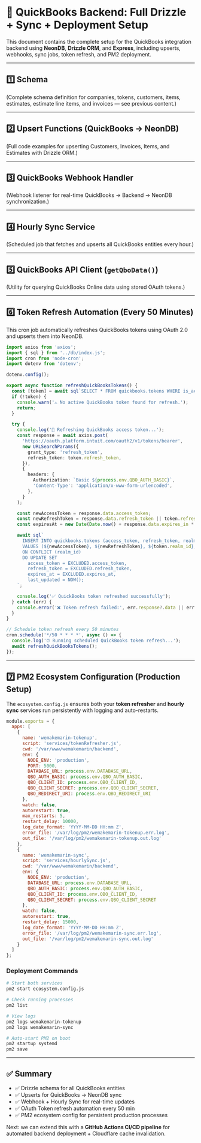# 🧱 QuickBooks Backend: Full Drizzle + Sync + Deployment Setup

This document contains the complete setup for the QuickBooks integration backend using **NeonDB**, **Drizzle ORM**, and **Express**, including upserts, webhooks, sync jobs, token refresh, and PM2 deployment.

---

## 1️⃣ Schema

(Complete schema definition for companies, tokens, customers, items, estimates, estimate line items, and invoices — see previous content.)

---

## 2️⃣ Upsert Functions (QuickBooks → NeonDB)

(Full code examples for upserting Customers, Invoices, Items, and Estimates with Drizzle ORM.)

---

## 3️⃣ QuickBooks Webhook Handler

(Webhook listener for real-time QuickBooks → Backend → NeonDB synchronization.)

---

## 4️⃣ Hourly Sync Service

(Scheduled job that fetches and upserts all QuickBooks entities every hour.)

---

## 5️⃣ QuickBooks API Client (`getQboData()`)

(Utility for querying QuickBooks Online data using stored OAuth tokens.)

---

## 6️⃣ Token Refresh Automation (Every 50 Minutes)

This cron job automatically refreshes QuickBooks tokens using OAuth 2.0 and upserts them into NeonDB.

```ts
import axios from 'axios';
import { sql } from '../db/index.js';
import cron from 'node-cron';
import dotenv from 'dotenv';

dotenv.config();

export async function refreshQuickBooksTokens() {
  const [token] = await sql`SELECT * FROM quickbooks.tokens WHERE is_active = true ORDER BY last_updated DESC LIMIT 1;`;
  if (!token) {
    console.warn('⚠️ No active QuickBooks token found for refresh.');
    return;
  }

  try {
    console.log('🔄 Refreshing QuickBooks access token...');
    const response = await axios.post(
      'https://oauth.platform.intuit.com/oauth2/v1/tokens/bearer',
      new URLSearchParams({
        grant_type: 'refresh_token',
        refresh_token: token.refresh_token,
      }),
      {
        headers: {
          Authorization: `Basic ${process.env.QBO_AUTH_BASIC}`,
          'Content-Type': 'application/x-www-form-urlencoded',
        },
      }
    );

    const newAccessToken = response.data.access_token;
    const newRefreshToken = response.data.refresh_token || token.refresh_token;
    const expiresAt = new Date(Date.now() + response.data.expires_in * 1000);

    await sql`
      INSERT INTO quickbooks.tokens (access_token, refresh_token, realm_id, expires_at, last_updated)
      VALUES (${newAccessToken}, ${newRefreshToken}, ${token.realm_id}, ${expiresAt}, NOW())
      ON CONFLICT (realm_id)
      DO UPDATE SET
        access_token = EXCLUDED.access_token,
        refresh_token = EXCLUDED.refresh_token,
        expires_at = EXCLUDED.expires_at,
        last_updated = NOW();
    `;

    console.log('✅ QuickBooks token refreshed successfully');
  } catch (err) {
    console.error('❌ Token refresh failed:', err.response?.data || err.message);
  }
}

// Schedule token refresh every 50 minutes
cron.schedule('*/50 * * * *', async () => {
  console.log('⏰ Running scheduled QuickBooks token refresh...');
  await refreshQuickBooksTokens();
});
```

---

## 7️⃣ PM2 Ecosystem Configuration (Production Setup)

The `ecosystem.config.js` ensures both your **token refresher** and **hourly sync** services run persistently with logging and auto-restarts.

```js
module.exports = {
  apps: [
    {
      name: 'wemakemarin-tokenup',
      script: 'services/tokenRefresher.js',
      cwd: '/var/www/wemakemarin/backend',
      env: {
        NODE_ENV: 'production',
        PORT: 5000,
        DATABASE_URL: process.env.DATABASE_URL,
        QBO_AUTH_BASIC: process.env.QBO_AUTH_BASIC,
        QBO_CLIENT_ID: process.env.QBO_CLIENT_ID,
        QBO_CLIENT_SECRET: process.env.QBO_CLIENT_SECRET,
        QBO_REDIRECT_URI: process.env.QBO_REDIRECT_URI
      },
      watch: false,
      autorestart: true,
      max_restarts: 5,
      restart_delay: 10000,
      log_date_format: 'YYYY-MM-DD HH:mm Z',
      error_file: '/var/log/pm2/wemakemarin-tokenup.err.log',
      out_file: '/var/log/pm2/wemakemarin-tokenup.out.log'
    },
    {
      name: 'wemakemarin-sync',
      script: 'services/hourlySync.js',
      cwd: '/var/www/wemakemarin/backend',
      env: {
        NODE_ENV: 'production',
        DATABASE_URL: process.env.DATABASE_URL,
        QBO_AUTH_BASIC: process.env.QBO_AUTH_BASIC,
        QBO_CLIENT_ID: process.env.QBO_CLIENT_ID,
        QBO_CLIENT_SECRET: process.env.QBO_CLIENT_SECRET
      },
      watch: false,
      autorestart: true,
      restart_delay: 15000,
      log_date_format: 'YYYY-MM-DD HH:mm Z',
      error_file: '/var/log/pm2/wemakemarin-sync.err.log',
      out_file: '/var/log/pm2/wemakemarin-sync.out.log'
    }
  ]
};
```

### Deployment Commands
```bash
# Start both services
pm2 start ecosystem.config.js

# Check running processes
pm2 list

# View logs
pm2 logs wemakemarin-tokenup
pm2 logs wemakemarin-sync

# Auto-start PM2 on boot
pm2 startup systemd
pm2 save
```

---

## ✅ Summary

- ✅ Drizzle schema for all QuickBooks entities
- ✅ Upserts for QuickBooks → NeonDB sync
- ✅ Webhook + Hourly Sync for real-time updates
- ✅ OAuth Token refresh automation every 50 min
- ✅ PM2 ecosystem config for persistent production processes

Next: we can extend this with a **GitHub Actions CI/CD pipeline** for automated backend deployment + Cloudflare cache invalidation.